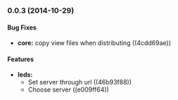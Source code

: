 <a name="0.0.3"></a>
### 0.0.3 (2014-10-29)


#### Bug Fixes

* **core:** copy view files when distributing ((4cdd69ae))


#### Features

* **leds:**
  * Set server through url ((46b93f88))
  * Choose server ((e009ff64))


